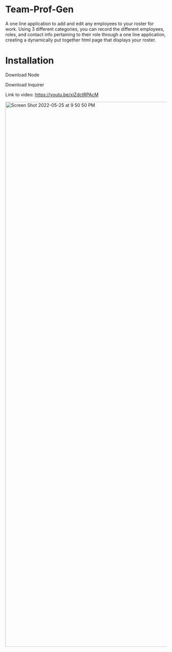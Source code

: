 # Team-Prof-Gen
A one line application to add and edit any employees to your roster for work. 
Using 3 different categories, you can record the different employees, roles, and contact info pertaining to their role through a one line application, creating a dynamically put together html page that displays your roster.  

# Installation 
Download Node 

Download Inquirer 

Link to video: https://youtu.be/xiZdctRPAcM





<img width="1704" alt="Screen Shot 2022-05-25 at 9 50 50 PM" src="https://user-images.githubusercontent.com/92823953/170405749-45280718-f356-4860-94ca-e2753d9a1915.png">
